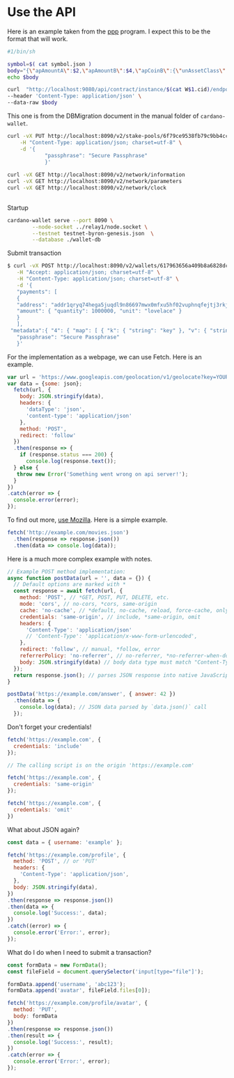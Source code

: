 # Use the API

Here is an example taken from the [ppp](https://github.com/input-output-hk/plutus-pioneer-program/blob/main/code/week10/add.sh) program. I expect this to be the format that will work.

```sh
#1/bin/sh

symbol=$( cat symbol.json )
body="{\"apAmountA\":$2,\"apAmountB\":$4,\"apCoinB\":{\"unAssetClass\":[$symbol,{\"unTokenName\":\"$5\"}]},\"apCoinA\":{\"unAssetClass\":[$symbol,{\"unTokenName\":\"$3\"}]}}"
echo $body

curl  "http://localhost:9080/api/contract/instance/$(cat W$1.cid)/endpoint/add" \
--header 'Content-Type: application/json' \
--data-raw $body
```

This one is from the DBMigration document in the manual folder of `cardano-wallet`.

```bash
curl -vX PUT http://localhost:8090/v2/stake-pools/6f79ce9538fb79c9bb4ccd7a290eb58a878188b92fb97a93c44922baf68abb7d/wallets/617963656a409b8a6828dc3a09001de22af90400 \
	-H "Content-Type: application/json; charset=utf-8" \
	-d '{
			"passphrase": "Secure Passphrase"
			}'
			
curl -vX GET http://localhost:8090/v2/network/information
curl -vX GET http://localhost:8090/v2/network/parameters
curl -vX GET http://localhost:8090/v2/network/clock
			
```

Startup

```bash
cardano-wallet serve --port 8090 \
		--node-socket ../relay1/node.socket \
		--testnet testnet-byron-genesis.json  \
		--database ./wallet-db
```

Submit transaction

 ```bash
$ curl -vX POST http://localhost:8090/v2/wallets/617963656a409b8a6828dc3a09001de22af90400/transactions \
	-H "Accept: application/json; charset=utf-8" \
	-H "Content-Type: application/json; charset=utf-8" \
	-d '{
	"payments": [
	{
	"address": "addr1qryq74hega5juqdl9n86697mwx0mfxu5hf02vuphnqfejtj3rkjw6sd4xtj3ka2c0wsvul94apvycmhy3lr2dmne6w8seyfa3d",
	"amount": { "quantity": 1000000, "unit": "lovelace" }
	}
	],
  "metadata":{ "4": { "map": [ { "k": { "string": "key" }, "v": { "string": "value" } }, { "k": { "string": "14" }, "v": { "int": 42 } } ] } },
	"passphrase": "Secure Passphrase"
	}'
 ```

For the implementation as a webpage, we can use Fetch. Here is an example.

```javascript
var url = 'https://www.googleapis.com/geolocation/v1/geolocate?key=YOUR_KEY';
var data = {some: json};
  fetch(url, {
    body: JSON.stringify(data),
    headers: {
      'dataType': 'json',
      'content-type': 'application/json'
    },
    method: 'POST',
    redirect: 'follow'
  })
  .then(response => {
    if (response.status === 200) {
      console.log(response.text());
  } else {
   throw new Error('Something went wrong on api server!');
  }
})
.catch(error => {
  console.error(error);
});
```

To find out more, [use Mozilla](https://developer.mozilla.org/en-US/docs/Web/API/Fetch_API/Using_Fetch). Here is a simple example.

```javascript
fetch('http://example.com/movies.json')
  .then(response => response.json())
  .then(data => console.log(data));
```

Here is a much more complex example with notes.

```javascript
// Example POST method implementation:
async function postData(url = '', data = {}) {
  // Default options are marked with *
  const response = await fetch(url, {
    method: 'POST', // *GET, POST, PUT, DELETE, etc.
    mode: 'cors', // no-cors, *cors, same-origin
    cache: 'no-cache', // *default, no-cache, reload, force-cache, only-if-cached
    credentials: 'same-origin', // include, *same-origin, omit
    headers: {
      'Content-Type': 'application/json'
      // 'Content-Type': 'application/x-www-form-urlencoded',
    },
    redirect: 'follow', // manual, *follow, error
    referrerPolicy: 'no-referrer', // no-referrer, *no-referrer-when-downgrade, origin, origin-when-cross-origin, same-origin, strict-origin, strict-origin-when-cross-origin, unsafe-url
    body: JSON.stringify(data) // body data type must match "Content-Type" header
  });
  return response.json(); // parses JSON response into native JavaScript objects
}

postData('https://example.com/answer', { answer: 42 })
  .then(data => {
    console.log(data); // JSON data parsed by `data.json()` call
  });
```

Don't forget your credentials!

```javascript
fetch('https://example.com', {
  credentials: 'include'
});

// The calling script is on the origin 'https://example.com'

fetch('https://example.com', {
  credentials: 'same-origin'
});

fetch('https://example.com', {
  credentials: 'omit'
})
```

What about JSON again?

```javascript
const data = { username: 'example' };

fetch('https://example.com/profile', {
  method: 'POST', // or 'PUT'
  headers: {
    'Content-Type': 'application/json',
  },
  body: JSON.stringify(data),
})
.then(response => response.json())
.then(data => {
  console.log('Success:', data);
})
.catch((error) => {
  console.error('Error:', error);
});
```

What do I do when I need to submit a transaction?

```javascript
const formData = new FormData();
const fileField = document.querySelector('input[type="file"]');

formData.append('username', 'abc123');
formData.append('avatar', fileField.files[0]);

fetch('https://example.com/profile/avatar', {
  method: 'PUT',
  body: formData
})
.then(response => response.json())
.then(result => {
  console.log('Success:', result);
})
.catch(error => {
  console.error('Error:', error);
});
```

